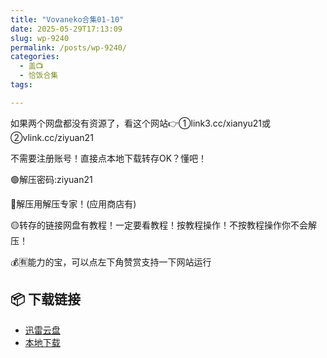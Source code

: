 ```yaml
---
title: "Vovaneko合集01-10"
date: 2025-05-29T17:13:09
slug: wp-9240
permalink: /posts/wp-9240/
categories:
  - 盖📺
  - 恰饭合集
tags:

---
```


如果两个网盘都没有资源了，看这个网站👉①link3.cc/xianyu21或②vlink.cc/ziyuan21

不需要注册账号！直接点本地下载转存OK？懂吧！

🟢解压密码:ziyuan21

🔵解压用解压专家！(应用商店有)

🟡转存的链接网盘有教程！一定要看教程！按教程操作！不按教程操作你不会解压！

💰🈶能力的宝，可以点左下角赞赏支持一下网站运行

## 📦 下载链接
- [迅雷云盘](https://blziyuan21.com/pay-download/9240?key=1c3de57c0d&down_id=0)
- [本地下载](https://blziyuan21.com/pay-download/9240?key=1c3de57c0d&down_id=1)

